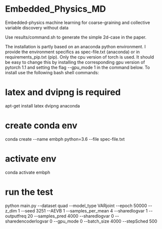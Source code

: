 # Embedded_Physics_MD
Embedded-physics machine learning for coarse-graining and collective variable discovery without data



Use results/command.sh to generate the simple 2d-case in the paper.

The installation is partly based on an anaconda python environment. I provide the environment specifics as spec-file.txt (anaconda) or in requirements_pip.txt (pip). Only the cpu version of torch is used. It should be easy to change this by installing the corresponding gpu version of pytorch 1.1 and setting the flag --gpu_mode 1 in the command below. To install use the following bash shell commands:

# latex and dvipng is required
apt-get install latex dvipng anaconda
# create conda env
conda create --name embph python=3.6 --file spec-file.txt
# activate env
conda activate embph
# run the test
python main.py --dataset quad --model_type VARjoint --epoch 50000 --z_dim 1 --seed 3251 --AEVB 1 --samples_per_mean 4 --sharedlogvar 1 --outputfreq 20 --samples_pred 4000 --sharedlogvar 0 --sharedencoderlogvar 0 --gpu_mode 0 --batch_size 4000 --stepSched 500
